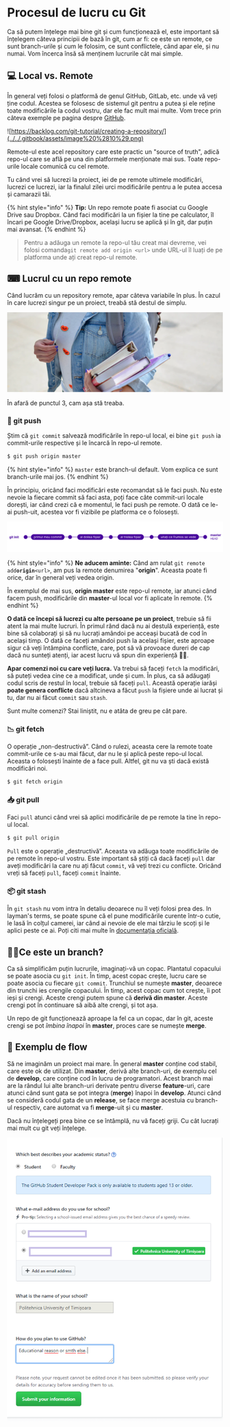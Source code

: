 # Procesul de lucru cu Git

Ca să putem înțelege mai bine git și cum funcționează el, este important să înțelegem câteva principii de bază în git, cum ar fi: ce este un remote, ce sunt branch-urile și cum le folosim, ce sunt conflictele, când apar ele, și nu numai. Vom încerca însă să menținem lucrurile cât mai simple.

## 💻 Local vs. Remote

În general veți folosi o platformă de genul GitHub, GitLab, etc. unde vă veți ține codul. Acestea se folosesc de sistemul git pentru a putea și ele reține toate modificările la codul vostru, dar ele fac mult mai multe. Vom trece prin câteva exemple pe pagina despre [GitHub](github.md).

![https://backlog.com/git-tutorial/creating-a-repository/](../../.gitbook/assets/image%20%2810%29.png)

Remote-ul este acel repository care este practic un "source of truth", adică repo-ul care se află pe una din platformele menționate mai sus. Toate repo-urile locale comunică cu cel remote.

Tu când vrei să lucrezi la proiect, iei de pe remote ultimele modificări, lucrezi ce lucrezi, iar la finalul zilei urci modificările pentru a le putea accesa și camarazii tăi.

{% hint style="info" %}
**Tip:** Un repo remote poate fi asociat cu Google Drive sau Dropbox. Când faci modificări la un fișier la tine pe calculator, îl încari pe Google Drive/Dropbox, același lucru se aplică și în git, dar puțin mai avansat.
{% endhint %}

> Pentru a adăuga un remote la repo-ul tău creat mai devreme, vei folosi comanda`git remote add origin <url>` unde URL-ul îl luați de pe platforma unde ați creat repo-ul remote.

## ⌨ Lucrul cu un repo remote

Când lucrăm cu un repository remote, apar câteva variabile în plus. În cazul în care lucrezi singur pe un proiect, treabă stă destul de simplu.

![&#xAF;\\_\(&#x30C4;\)\_/&#xAF;](../../.gitbook/assets/image%20%282%29.png)

În afară de punctul 3, cam așa stă treaba.

### 🤺 git push

Știm că `git commit` salvează modificările în repo-ul local, ei bine `git push` ia commit-urile respective și le încarcă în repo-ul remote.

```bash
$ git push origin master
```

{% hint style="info" %}
`master` este branch-ul default. Vom explica ce sunt branch-urile mai jos.
{% endhint %}

În principiu, oricând faci modificări este recomandat să le faci push. Nu este nevoie la fiecare commit să faci asta, poți face câte commit-uri locale dorești, iar când crezi că e momentul, le faci push pe remote. O dată ce le-ai push-uit, acestea vor fi vizibile pe platforma ce o folosești.

![&#xCE;nainte de push vs. dup&#x103; push. Modific&#x103;rile locale au fost aplicate pe remote.](../../.gitbook/assets/image%20%281%29.png)

{% hint style="info" %}
**Ne aducem aminte:** Când am rulat `git remote add`**`origin`**`<url>`, am pus la remote denumirea "**origin**". Aceasta poate fi orice, dar în general veți vedea origin.

În exemplul de mai sus, **origin master** este repo-ul remote, iar atunci când facem push, modificările din **master**-ul local vor fi aplicate în remote.
{% endhint %}

**O dată ce începi să lucrezi cu alte persoane pe un proiect**, trebuie să fii atent la mai multe lucruri. În primul rând dacă nu ai destulă experiență, este bine să colaborați și să nu lucrați amândoi pe acceași bucată de cod în același timp. O dată ce faceți amândoi push la același fișier, este aproape sigur că veți întâmpina conflicte, care, pot să vă provoace dureri de cap dacă nu sunteți atenți, iar acest lucru vă spun din experiență 🤷‍♂️.

**Apar comenzi noi cu care veți lucra.** Va trebui să faceți `fetch` la modificări, să puteți vedea cine ce a modificat, unde și cum. În plus, ca să adăugați codul scris de restul în local, trebuie să faceți `pull`. Această operație iarăși **poate genera conflicte** dacă altcineva a făcut `push` la fișiere unde ai lucrat și tu, dar nu ai făcut `commit` sau `stash`.

Sunt multe comenzi? Stai liniștit, nu e atâta de greu pe cât pare.

### 📉 git fetch

O operație „non-destructivă”. Când o rulezi, aceasta cere la remote toate commit-urile ce s-au mai făcut, dar nu le și aplică peste repo-ul local. Aceasta o folosești înainte de a face pull. Altfel, git nu va ști dacă există modificări noi.

```bash
$ git fetch origin
```

### 📥 git pull

Faci `pull` atunci când vrei să aplici modificările de pe remote la tine în repo-ul local.

```bash
$ git pull origin
```

`Pull` este o operație „destructivă”. Aceasta va adăuga toate modificările de pe remote în repo-ul vostru. Este important să știți că dacă faceți `pull` dar aveți modificări la care nu ați făcut `commit`, vă veți trezi cu conflicte. Oricând vreți să faceți `pull`, faceți `commit` înainte.

### 📦 git stash

În `git stash` nu vom intra în detaliu deoarece nu îl veți folosi prea des. In layman's terms, se poate spune că el pune modificările curente într-o cutie, le lasă în colțul camerei, iar când ai nevoie de ele mai târziu le scoți și le aplici peste ce ai. Poți citi mai multe în [documentația oficială](https://git-scm.com/docs/git-stash).

## 🤷‍♂️Ce este un branch?

Ca să simplificăm puțin lucrurile, imaginați-vă un copac. Plantatul copacului se poate asocia cu `git init`. În timp, acest copac crește, lucru care se poate asocia cu fiecare `git commit`. Trunchiul se numește **master**, deoarece din trunchi ies crengile copacului. În timp, acest copac cum tot crește, îi pot ieși și crengi. Aceste crengi putem spune că **derivă din master**. Aceste crengi pot în continuare să aibă alte crengi, și tot așa.

Un repo de git funcționează aproape la fel ca un copac, dar în git, aceste crengi se pot _îmbina înapoi_ în **master**, proces care se numește **merge**.

## 🤨 Exemplu de flow

Să ne imaginăm un proiect mai mare. În general **master** conține cod stabil, care este ok de utilizat. Din **master**, derivă alte branch-uri, de exemplu cel de **develop**, care conține cod în lucru de programatori. Acest branch mai are la rândul lui alte branch-uri derivate pentru diverse **feature**-uri, care atunci când sunt gata se pot integra \(**merge**\) înapoi în **develop**. Atunci când se consideră codul gata de un **release**, se face merge acestuia cu branch-ul respectiv, care automat va fi **merge**-uit și cu **master**.

Dacă nu înțelegeți prea bine ce se întâmplă, nu vă faceți griji. Cu cât lucrați mai mult cu git veți înțelege.

![](../../.gitbook/assets/image%20%289%29.png)







